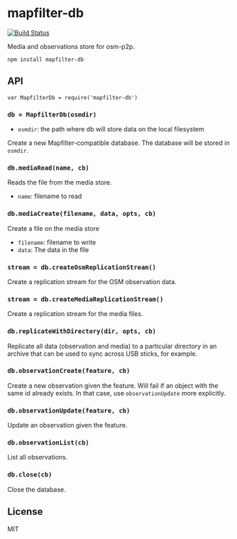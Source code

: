 # mapfilter-db

[![Build
Status](https://travis-ci.org/digidem/mapfilter-db.svg?branch=master)](https://travis-ci.org/digidem/mapfilter-db)


Media and observations store for osm-p2p.

```
npm install mapfilter-db
```

## API

```
var MapfilterDb = require('mapfilter-db')
```

### `db = MapfilterDb(osmdir)`

* `osmdir`: the path where db will store data on the local filesystem

Create a new Mapfilter-compatible database. The database will be stored in `osmdir`.

### `db.mediaRead(name, cb)`

Reads the file from the media store.

* `name`: filename to read

### `db.mediaCreate(filename, data, opts, cb)`

Create a file on the media store

* `filename`: filename to write
* `data`: The data in the file

### `stream = db.createOsmReplicationStream()`

Create a replication stream for the OSM observation data.

### `stream = db.createMediaReplicationStream()`

Create a replication stream for the media files.

### `db.replicateWithDirectory(dir, opts, cb)`

Replicate all data (observation and media) to a particular directory in an archive
that can be used to sync across USB sticks, for example.

### `db.observationCreate(feature, cb)`

Create a new observation given the feature. Will fail if an object with the
same id already exists. In that case, use `observationUpdate` more explicitly.

### `db.observationUpdate(feature, cb)`

Update an observation given the feature.

### `db.observationList(cb)`

List all observations.

### `db.close(cb)`

Close the database.

## License

MIT
